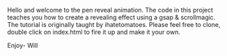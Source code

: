 Hello and welcome to the pen reveal animation.
The code in this project teaches you how to create a revealing effect using a gsap & scrollmagic.
The tutorial is originally taught by ihatetomatoes.
Please feel free to clone, double click on index.html to fire it up and make it your own.

Enjoy- Will
